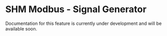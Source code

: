 # SHM Modbus - Signal Generator

Documentation for this feature is currently under development and will be available soon.